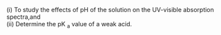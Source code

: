 (i) To study the effects of pH of the solution on the UV-visible absorption spectra,and  
(ii) Determine the pK <sub>a</sub> value of a weak acid. 
